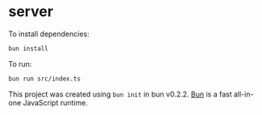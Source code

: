 # server

To install dependencies:

```bash
bun install
```

To run:

```bash
bun run src/index.ts
```

This project was created using `bun init` in bun v0.2.2. [Bun](https://bun.sh) is a fast all-in-one JavaScript runtime.
